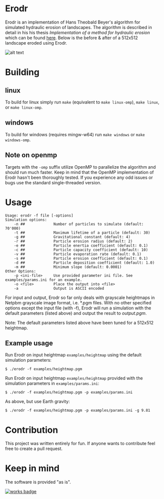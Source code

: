 # Erodr
Erodr is an implementation of Hans Theobald Beyer's algorithm for simulated hydraulic erosion of landscapes. The algorithm is described in detail in his his thesis *Implementation of a method for hydraulic erosion* which can be found [here](https://www.firespark.de/resources/downloads/implementation%20of%20a%20methode%20for%20hydraulic%20erosion.pdf). Below is the before & after of a 512x512 landscape eroded using Erodr.

![alt text](https://i.gyazo.com/c1b0deb140a5d156bddc0780979f32cd.png)

# Building

## linux
To build for linux simply run `make` (equivalent to `make linux-omp`), `make linux`, or `make linux-omp`.

## windows
To build for windows (requires mingw-w64) run `make windows` or `make windows-omp`. 

## Note on openmp
Targets with the `-omp` suffix utilize OpenMP to parallelize the algorithm and should run much faster. Keep in mind that the OpenMP implementation of Erodr hasn't been thoroughly tested. If you experience any odd issues or bugs use the standard single-threaded version.

# Usage
```
Usage: erodr -f file [-options]
Simulation options:
    -n ##             Number of particles to simulate (default: 70'000)
    -t ##             Maximum lifetime of a particle (default: 30)
    -g ##             Gravitational constant (default: 4)
    -r ##             Particle erosion radius (default: 2)
    -e ##             Particle enertia coefficient (default: 0.1)
    -c ##             Particle capacity coefficient (default: 10)
    -v ##             Particle evaporation rate (default: 0.1)
    -s ##             Particle erosion coefficient (default: 0.1)
    -d ##             Particle deposition coefficient (default: 1.0)
    -m ##             Minimum slope (default: 0.0001)
Other Options:
    -p <ini-file>     Use provided parameter ini file. See examples/params.ini for an example.
    -o <file>         Place the output into <file>
    -a                Output is ASCII encoded
```

For input and output, Erodr so far only deals with grayscale heightmaps in Netpbm grayscale image format, i.e. \*.pgm files. With no other specified options except the input file (with -f), Erodr will run a simulation with the default parameters (listed above) and output the result to *output.pgm*.

Note: The default parameters listed above have been tuned for a 512x512 heightmap.

## Example usage
Run Erodr on input heightmap `examples/heightmap` using the default simulation parameters:
```
$ ./erodr -f examples/heightmap.pgm
```

Run Erodr on input heightmap `examples/heightmap` provided with the simulation parameters in `examples/params.ini`:
```
$ ./erodr -f examples/heightmap.pgm -p examples/params.ini
```

As above, but use Earth gravity:
```
$ ./erodr -f examples/heightmap.pgm -p examples/params.ini -g 9.81
```

# Contribution
This project was written entirely for fun. If anyone wants to contribute feel free to create a pull request.

# Keep in mind
The software is provided "as is".

[![works badge](https://cdn.jsdelivr.net/gh/nikku/works-on-my-machine@v0.2.0/badge.svg)](https://github.com/nikku/works-on-my-machine)
